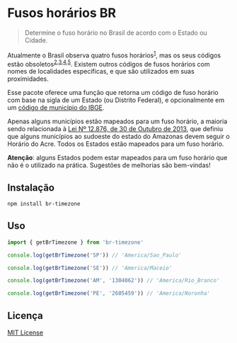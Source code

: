 # Fusos horários BR

> Determine o fuso horário no Brasil de acordo com o Estado ou Cidade.

Atualmente o Brasil observa quatro fusos horários<sup>[1]</sup>, mas os seus códigos estão obsoletos<sup>[2],</sup><sup>[3],</sup><sup>[4],</sup><sup>[5]</sup>. Existem outros códigos de fusos horários com nomes de localidades específicas, e que são utilizados em suas proximidades.

Esse pacote oferece uma função que retorna um código de fuso horário com base na sigla de um Estado (ou Distrito Federal), e opcionalmente em um [código de município do IBGE][ibge_municipios].

Apenas alguns municípios estão mapeados para um fuso horário, a maioria sendo relacionada à [Lei Nº 12.876, de 30 de Outubro de 2013][lei_12.876_2013], que definiu que alguns municípios ao sudoeste do estado do Amazonas devem seguir o Horário do Acre. Todos os Estados estão mapeados para um fuso horário.

**Atenção**: alguns Estados podem estar mapeados para um fuso horário que não é o utilizado na prática. Sugestões de melhorias são bem-vindas!

## Instalação

```sh
npm install br-timezone
```

## Uso

```ts
import { getBrTimezone } from 'br-timezone'

console.log(getBrTimezone('SP')) // 'America/Sao_Paulo'

console.log(getBrTimezone('SE')) // 'America/Maceio'

console.log(getBrTimezone('AM', '1304062')) // 'America/Rio_Branco'

console.log(getBrTimezone('PE', '2605459')) // 'America/Noronha'
```

## Licença

[MIT License](LICENSE)

[1]: https://pt.wikipedia.org/wiki/Fusos_horários_no_Brasil
[2]: http://www.timezoneconverter.com/cgi-bin/zoneinfo.tzc?s=default&tz=Brazil/DeNoronha
[3]: http://www.timezoneconverter.com/cgi-bin/zoneinfo.tzc?s=default&tz=Brazil/East
[4]: http://www.timezoneconverter.com/cgi-bin/zoneinfo.tzc?s=default&tz=Brazil/West
[5]: http://www.timezoneconverter.com/cgi-bin/zoneinfo.tzc?s=default&tz=Brazil/Acre

[ibge_municipios]: https://www.ibge.gov.br/explica/codigos-dos-municipios.php
[lei_12.876_2013]: http://www.planalto.gov.br/ccivil_03/_Ato2011-2014/2013/Lei/L12876.htm
